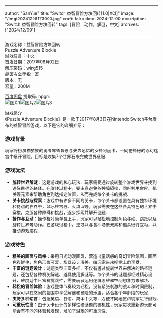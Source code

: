 
---
author: "SanYue"
title: "Switch 益智冒险方块回转[1.0|XCI]"
image: "/img/20241206173000.jpg"
draft: false
date: 2024-12-09
description: "Switch 益智冒险方块回转"
tags: [冒险，动作，解谜，中文]
archives: ["2024/12/09"]

---

游戏名称：益智冒险方块回转   
Puzzle Adventure Blockle    
游戏语言：中文  
首发日期：2017年08月02日  
解压密码：wing515  
是否有金手指：否  
版本：无   
容量：200M

[百度网盘](https://pan.baidu.com/s/1fIuEPszPXlM0hwILLw7_gg) 提取码: npgm  
![图片1](/img/20241206184051.png)![图片2](/img/20241206184032.png)![图片3](/img/20241206184018.png)  

游戏简介  
《Puzzle Adventure Blockle》是一款于2017年8月3日在Nintendo Switch平台发布的益智冒险游戏，以下是它的详细介绍：

### 游戏背景
玩家将扮演猫猫族的勇者库鲁鲁恩与失去记忆的女神阿丽卡，一同在神秘的奇幻迷宫中展开冒险，目标是收集7个世界石来完成世界征服.

### 游戏玩法
- **旋转世界解谜**：这是游戏的核心玩法，玩家需要通过旋转整个游戏世界来找到通往目标的路径。在旋转过程中，要注意避免各种障碍物，同时利用台阶、机关等元素来帮助角色到达指定位置，从而完成每个关卡的挑战.
- **关卡挑战与探索**：游戏中有许多不同的关卡，每个关卡都设置在具有独特环境和特点的世界中，如冰柱宫殿、火焰山等。玩家需要在这些各具特色的世界中穿梭，克服各种障碍和挑战，逐步探索并解开谜题.
- **操作与互动**：操作相对简单易上手，玩家可以轻松地控制角色移动、跳跃以及旋转世界等动作。在游戏过程中，还可以与各种场景元素和道具进行互动，以推动游戏进程.

### 游戏特色
- **精美的画面与风格**：采用日式动漫画风，营造出童话般的奇幻冒险氛围，画面色彩鲜艳，角色形象可爱，场景设计精美，给玩家带来视觉上的享受.
- **丰富的谜题设计**：谜题类型丰富多样，不仅有通过旋转世界来解决的路径谜题，还包括各种机关解谜、道具使用解谜等。每个关卡的谜题都经过精心设计，难度适中且富有挑战性，需要玩家运用逻辑思维和空间想象力来解决.
- **轻松的冒险体验**：游戏整体节奏较为轻松，没有紧张刺激的战斗和时间限制，玩家可以在悠闲的氛围中享受解谜和冒险的乐趣，适合各个年龄段的玩家.
- **支持多种语言**：包括英语、日语、简体中文等，方便不同地区的玩家进行游戏.
- **可重玩性高**：由于关卡设计的多样性和谜题的随机性，玩家每次重新游玩都可能会有不同的体验和发现，增加了游戏的可重玩性.
